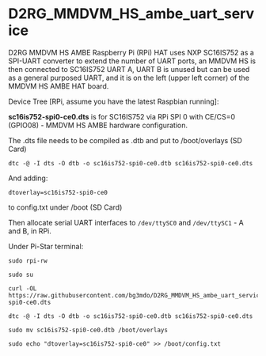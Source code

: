 # D2RG_MMDVM_HS_ambe_uart_service

D2RG MMDVM HS AMBE Raspberry Pi (RPi) HAT uses NXP SC16IS752 as a SPI-UART converter to extend the number of UART ports, an MMDVM HS is then connected to SC16IS752 UART A, UART B is unused but can be used as a general purposed UART, and it is on the left (upper left corner) of the MMDVM HS AMBE HAT board.

Device Tree [RPi, assume you have the latest Raspbian running]:

<b>sc16is752-spi0-ce0.dts</b> is for SC16IS752 via RPi SPI 0 with CE/CS=0 (GPIO08) - MMDVM HS AMBE hardware configuration. 

The .dts file needs to be compiled as .dtb and put to /boot/overlays (SD Card)

```console
dtc -@ -I dts -O dtb -o sc16is752-spi0-ce0.dtb sc16is752-spi0-ce0.dts
```
And adding:
```console
dtoverlay=sc16is752-spi0-ce0
```
to config.txt under /boot (SD Card)

Then allocate serial UART interfaces to `/dev/ttySC0` and `/dev/ttySC1` - A and B, in RPi.

Under Pi-Star terminal:

```console
sudo rpi-rw

sudo su

curl -OL https://raw.githubusercontent.com/bg3mdo/D2RG_MMDVM_HS_ambe_uart_service/master/sc16is752-spi0-ce0.dts

dtc -@ -I dts -O dtb -o sc16is752-spi0-ce0.dtb sc16is752-spi0-ce0.dts

sudo mv sc16is752-spi0-ce0.dtb /boot/overlays

sudo echo "dtoverlay=sc16is752-spi0-ce0" >> /boot/config.txt
```
